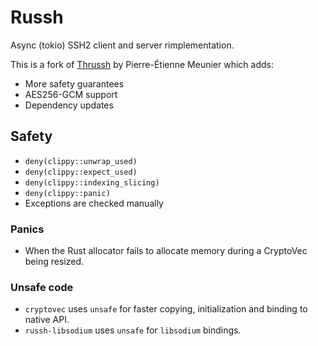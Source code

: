 # Russh

Async (tokio) SSH2 client and server rimplementation.

This is a fork of [Thrussh](//nest.pijul.com/pijul/thrussh) by Pierre-Étienne Meunier which adds:

* More safety guarantees
* AES256-GCM support
* Dependency updates

## Safety

* `deny(clippy::unwrap_used)`
* `deny(clippy::expect_used)`
* `deny(clippy::indexing_slicing)`
* `deny(clippy::panic)`
* Exceptions are checked manually

### Panics

* When the Rust allocator fails to allocate memory during a CryptoVec being resized.

### Unsafe code

* `cryptovec` uses `unsafe` for faster copying, initialization and binding to native API.
* `russh-libsodium` uses `unsafe` for `libsodium` bindings.
